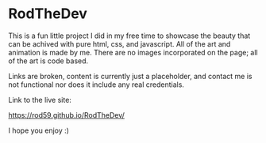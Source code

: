 # RodTheDev
This is a fun little project I did in my free time to showcase the beauty that can be achived with pure html, css, and javascript. All of the art and animation is made by me. There are no images incorporated on the page; all of the art is code based.

Links are broken, content is currently just a placeholder, and contact me is not functional nor does it include any real credentials.

Link to the live site:

https://rod59.github.io/RodTheDev/    

I hope you enjoy :)
